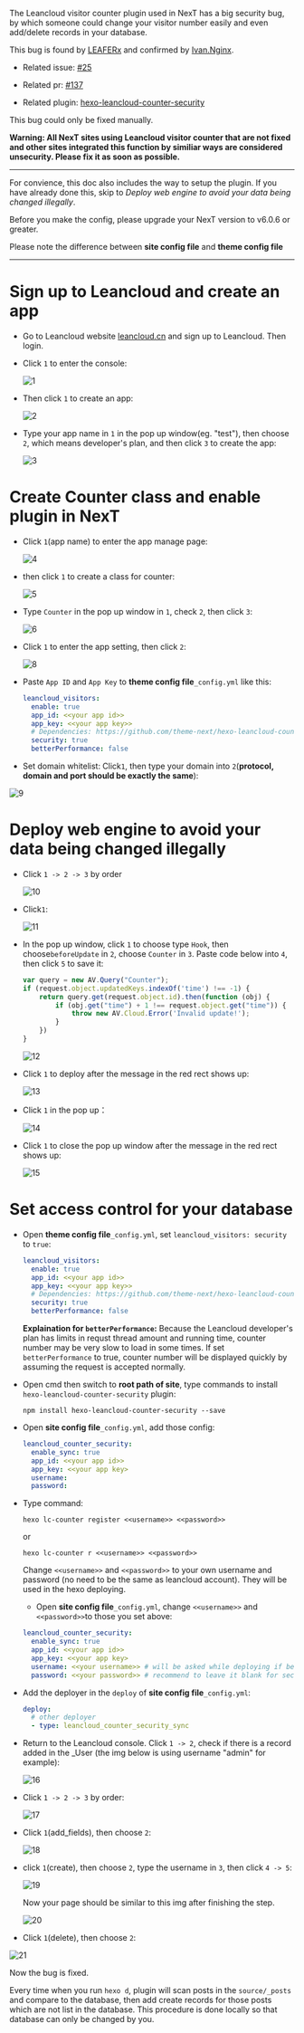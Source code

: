 The Leancloud visitor counter plugin used in NexT has a big security bug, by which someone could change your visitor number easily and even add/delete records in your database.

This bug is found by [LEAFERx](https://github.com/LEAFERx/) and confirmed by [Ivan.Nginx](https://github.com/ivan-nginx).

- Related issue: [#25](https://github.com/theme-next/hexo-theme-next/issues/25)

- Related pr: [#137](https://github.com/theme-next/hexo-theme-next/pull/137)

- Related plugin: [hexo-leancloud-counter-security](https://github.com/theme-next/hexo-leancloud-counter-security)

This bug could only be fixed manually.

**Warning: All NexT sites using Leancloud visitor counter that are not fixed and other sites integrated this function by similiar ways are considered unsecurity. Please fix it as soon as possible.**

---

For convience, this doc also includes the way to setup the plugin. If you have already done this, skip to *Deploy web engine to avoid your data being changed illegally*.

Before you make the config, please upgrade your NexT version to v6.0.6 or greater.

Please note the difference between **site config file** and **theme config file**

---

# Sign up to Leancloud and create an app
- Go to Leancloud website [leancloud.cn](leancloud.cn) and sign up to Leancloud. Then login.
- Click `1` to enter the console:

  ![1](https://dn-cqha0xyi.qbox.me/fc0c048a1e25dc3d10aa.jpg)

- Then click `1` to create an app:

  ![2](https://dn-cqha0xyi.qbox.me/33a56b754753a5d34b01.jpg)

- Type your app name in `1` in the pop up window(eg. "test"), then choose `2`, which means developer's plan, and then click `3` to create the app:

  ![3](https://dn-cqha0xyi.qbox.me/649ccfc6f12015d1eefb.jpg)

# Create Counter class and enable plugin in NexT
- Click `1`(app name) to enter the app manage page:

  ![4](https://dn-cqha0xyi.qbox.me/d0889df29841661e0b9e.jpg)

- then click `1` to create a class for counter:

  ![5](https://dn-cqha0xyi.qbox.me/b0fbc81bd6c19fa09a46.jpg)

- Type `Counter` in the pop up window in `1`, check `2`, then click `3`:

  ![6](https://dn-cqha0xyi.qbox.me/ae6154d6a55f02f11ebf.jpg)

- Click `1` to enter the app setting, then click `2`:

  ![8](https://dn-cqha0xyi.qbox.me/9501a6372918dd9a8a92.jpg)

- Paste `App ID` and `App Key` to **theme config file**`_config.yml` like this:
  ```yml
  leancloud_visitors:
    enable: true
    app_id: <<your app id>>
    app_key: <<your app key>>
    # Dependencies: https://github.com/theme-next/hexo-leancloud-counter-security
    security: true
    betterPerformance: false
  ```

- Set domain whitelist: Click`1`, then type your domain into `2`(**protocol, domain and port should be exactly the same**):

 ![9](https://dn-cqha0xyi.qbox.me/0e537cc4bec2e185201d.jpg)

# Deploy web engine to avoid your data being changed illegally
- Click `1 -> 2 -> 3` by order

  ![10](https://dn-cqha0xyi.qbox.me/d7056dfeeef7c5d66318.jpg)

- Click`1`:

  ![11](https://dn-cqha0xyi.qbox.me/2737841bbc2bdd572ae0.jpg)

- In the pop up window, click `1` to choose type `Hook`, then choose`beforeUpdate` in `2`, choose `Counter` in `3`. Paste code below into `4`, then click `5` to save it:
  ```javascript
  var query = new AV.Query("Counter");
  if (request.object.updatedKeys.indexOf('time') !== -1) {
      return query.get(request.object.id).then(function (obj) {
          if (obj.get("time") + 1 !== request.object.get("time")) {
              throw new AV.Cloud.Error('Invalid update!');
          }
      })
  }
  ```

  ![12](https://dn-cqha0xyi.qbox.me/a8e13418ed1d9405315b.jpg)

- Click `1` to deploy after the message in the red rect shows up:

  ![13](https://dn-cqha0xyi.qbox.me/ca56bf2e5fc2a1343565.jpg)

- Click `1` in the pop up：

  ![14](https://dn-cqha0xyi.qbox.me/17548c13b3b23c71d845.jpg)

- Click `1` to close the pop up window after the message in the red rect shows up:

  ![15](https://dn-cqha0xyi.qbox.me/d2f50de6cefea9fd0ed3.jpg)

# Set access control for your database
- Open **theme config file**`_config.yml`, set `leancloud_visitors: security` to `true`:
  ```yml
  leancloud_visitors:
    enable: true
    app_id: <<your app id>>
    app_key: <<your app key>>
    # Dependencies: https://github.com/theme-next/hexo-leancloud-counter-security
    security: true
    betterPerformance: false
  ```

  **Explaination for `betterPerformance`:**
  Because the Leancloud developer's plan has limits in requst thread amount and running time, counter number may be very slow to load in some times. If set `betterPerformance` to true, counter number will be displayed quickly by assuming the request is accepted normally.

- Open cmd then switch to **root path of site**, type commands to install `hexo-leancloud-counter-security` plugin:
  ```
  npm install hexo-leancloud-counter-security --save
  ```

- Open **site config file**`_config.yml`, add those config:
  ```yml
  leancloud_counter_security:
    enable_sync: true
    app_id: <<your app id>>
    app_key: <<your app key>
    username:
    password:
  ```

- Type command:
  ```
  hexo lc-counter register <<username>> <<password>>
  ```
  or
  ```
  hexo lc-counter r <<username>> <<password>>
  ```

  Change `<<username>>` and `<<password>>` to your own username and password (no need to be the same as leancloud account). They will be used in the hexo deploying.

  - Open **site config file**`_config.yml`, change `<<username>>` and `<<password>>`to those you set above:
  ```yml
  leancloud_counter_security:
    enable_sync: true
    app_id: <<your app id>>
    app_key: <<your app key>
    username: <<your username>> # will be asked while deploying if be left blank
    password: <<your password>> # recommend to leave it blank for security, will be asked while deploying if be left blank
  ```

- Add the deployer in the `deploy` of **site config file**`_config.yml`:
  ```yml
  deploy:
    # other deployer
    - type: leancloud_counter_security_sync
  ```

- Return to the Leancloud console. Click `1 -> 2`, check if there is a record added in the _User (the img below is using username "admin" for example):

  ![16](https://dn-cqha0xyi.qbox.me/99faa5a0e7160e66d506.jpg)

- Click `1 -> 2 -> 3` by order:

  ![17](https://dn-cqha0xyi.qbox.me/b72a9e64579f5b71749d.jpg)

- Click `1`(add_fields), then choose `2`:

  ![18](https://dn-cqha0xyi.qbox.me/14a8cb37062693d768ad.jpg)

- click `1`(create), then choose `2`, type the username in `3`, then click `4 -> 5`:

  ![19](https://dn-cqha0xyi.qbox.me/d91714cfd703ef42b94c.jpg)

  Now your page should be similar to this img after finishing the step.

  ![20](https://dn-cqha0xyi.qbox.me/c05e7ec9218820baf412.jpg)

- Click `1`(delete), then choose `2`:

 ![21](https://dn-cqha0xyi.qbox.me/c37b6e20726cfb1d3197.jpg)

Now the bug is fixed.

Every time when you run `hexo d`, plugin will scan posts in the `source/_posts` and compare to the database, then add create records for those posts which are not list in the database. This procedure is done locally so that database can only be changed by you.
